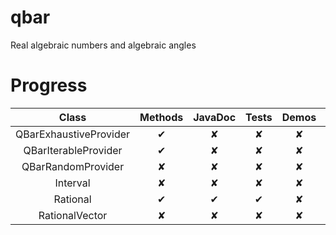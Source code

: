 qbar
====

Real algebraic numbers and algebraic angles

Progress
========

| Class                  | Methods | JavaDoc | Tests | Demos | Properties |
|:----------------------:|:-------:|:-------:|:-----:|:-----:|:----------:|
| QBarExhaustiveProvider | ✔       | ✘       | ✘     | ✘     | ✘          |
| QBarIterableProvider   | ✔       | ✘       | ✘     | ✘     | ✘          |
| QBarRandomProvider     | ✘       | ✘       | ✘     | ✘     | ✘          |
| Interval               | ✘       | ✘       | ✘     | ✘     | ✘          |
| Rational               | ✔       | ✔       | ✔     | ✘     | ✘          |
| RationalVector         | ✘       | ✘       | ✘     | ✘     | ✘          |
